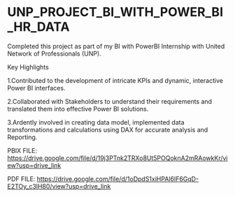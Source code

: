 # UNP_PROJECT_BI_WITH_POWER_BI_HR_DATA
Completed this project as part of my BI with PowerBI Internship with United Network of Professionals (UNP).

Key Highlights

  1.Contributed to the development of intricate KPIs and dynamic, interactive Power BI interfaces.

  2.Collaborated with Stakeholders to understand their requirements and translated them into effective Power BI solutions.

  3.Ardently involved in creating data model, implemented data transformations and calculations using DAX for accurate analysis and Reporting.

PBIX FILE: https://drive.google.com/file/d/19j3PTnk2TRXo8Ut5POQoknA2mRAowkKr/view?usp=drive_link

PDF FILE: https://drive.google.com/file/d/1oDpdS1xiHPAl6IF6GqD-E2TOy_c3lH80/view?usp=drive_link

